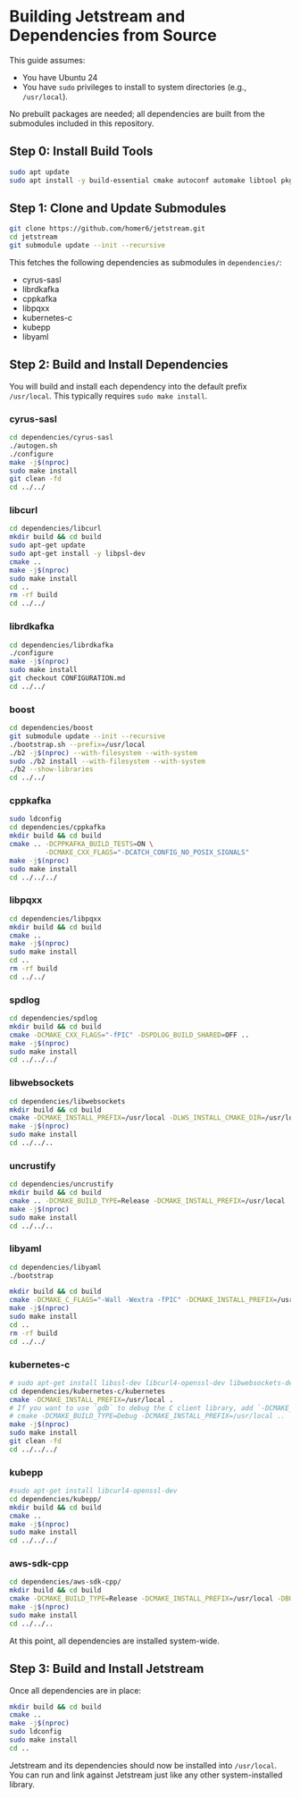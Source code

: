 # Building Jetstream and Dependencies from Source

This guide assumes:

- You have Ubuntu 24
- You have `sudo` privileges to install to system directories (e.g., `/usr/local`).

No prebuilt packages are needed; all dependencies are built from the submodules included in this repository.


## Step 0: Install Build Tools

```sh
sudo apt update
sudo apt install -y build-essential cmake autoconf automake libtool pkg-config git libssl-dev zlib1g-dev libpq-dev libfmt-dev
```


## Step 1: Clone and Update Submodules

```sh
git clone https://github.com/homer6/jetstream.git
cd jetstream
git submodule update --init --recursive
```

This fetches the following dependencies as submodules in `dependencies/`:

- cyrus-sasl
- librdkafka
- cppkafka
- libpqxx
- kubernetes-c
- kubepp
- libyaml

## Step 2: Build and Install Dependencies

You will build and install each dependency into the default prefix `/usr/local`. This typically requires `sudo make install`.

### cyrus-sasl

```sh
cd dependencies/cyrus-sasl
./autogen.sh
./configure
make -j$(nproc)
sudo make install
git clean -fd
cd ../../
```

### libcurl

```sh
cd dependencies/libcurl
mkdir build && cd build
sudo apt-get update
sudo apt-get install -y libpsl-dev
cmake ..
make -j$(nproc)
sudo make install
cd ..
rm -rf build
cd ../../
```


### librdkafka

```sh
cd dependencies/librdkafka
./configure
make -j$(nproc)
sudo make install
git checkout CONFIGURATION.md
cd ../../
```

### boost

```sh
cd dependencies/boost
git submodule update --init --recursive
./bootstrap.sh --prefix=/usr/local
./b2 -j$(nproc) --with-filesystem --with-system
sudo ./b2 install --with-filesystem --with-system
./b2 --show-libraries
cd ../../
```

### cppkafka

```sh
sudo ldconfig
cd dependencies/cppkafka
mkdir build && cd build
cmake .. -DCPPKAFKA_BUILD_TESTS=ON \
         -DCMAKE_CXX_FLAGS="-DCATCH_CONFIG_NO_POSIX_SIGNALS"
make -j$(nproc)
sudo make install
cd ../../../
```

### libpqxx

```sh
cd dependencies/libpqxx
mkdir build && cd build
cmake ..
make -j$(nproc)
sudo make install
cd ..
rm -rf build
cd ../../
```

### spdlog

```sh
cd dependencies/spdlog
mkdir build && cd build
cmake -DCMAKE_CXX_FLAGS="-fPIC" -DSPDLOG_BUILD_SHARED=OFF ..
make -j$(nproc)
sudo make install
cd ../../../
```

### libwebsockets

```sh
cd dependencies/libwebsockets
mkdir build && cd build
cmake -DCMAKE_INSTALL_PREFIX=/usr/local -DLWS_INSTALL_CMAKE_DIR=/usr/local/lib/cmake/libwebsockets ..
make -j$(nproc)
sudo make install
cd ../../..
```

### uncrustify

```sh
cd dependencies/uncrustify
mkdir build && cd build
cmake .. -DCMAKE_BUILD_TYPE=Release -DCMAKE_INSTALL_PREFIX=/usr/local
make -j$(nproc)
sudo make install
cd ../../..
```

### libyaml

```sh
cd dependencies/libyaml
./bootstrap

mkdir build && cd build
cmake -DCMAKE_C_FLAGS="-Wall -Wextra -fPIC" -DCMAKE_INSTALL_PREFIX=/usr/local -DYAML_INSTALL_CMAKE_DIR=/usr/local/lib/cmake/yaml -DCMAKE_INSTALL_CMAKEDIR=/usr/local/lib/cmake/yaml ..
make -j$(nproc)
sudo make install
cd ..
rm -rf build
cd ../../
```





### kubernetes-c

```sh
# sudo apt-get install libssl-dev libcurl4-openssl-dev libwebsockets-dev uncrustify
cd dependencies/kubernetes-c/kubernetes
cmake -DCMAKE_INSTALL_PREFIX=/usr/local .
# If you want to use `gdb` to debug the C client library, add `-DCMAKE_BUILD_TYPE=Debug` to the cmake command line, e.g.
# cmake -DCMAKE_BUILD_TYPE=Debug -DCMAKE_INSTALL_PREFIX=/usr/local ..
make -j$(nproc)
sudo make install
git clean -fd
cd ../../../
```


### kubepp

```sh
#sudo apt-get install libcurl4-openssl-dev
cd dependencies/kubepp/
mkdir build && cd build
cmake ..
make -j$(nproc)
sudo make install
cd ../../../
```


### aws-sdk-cpp

```sh
cd dependencies/aws-sdk-cpp/
mkdir build && cd build
cmake -DCMAKE_BUILD_TYPE=Release -DCMAKE_INSTALL_PREFIX=/usr/local -DBUILD_ONLY="s3" ..
make -j$(nproc)
sudo make install
cd ../../..
```



At this point, all dependencies are installed system-wide.

## Step 3: Build and Install Jetstream

Once all dependencies are in place:

```sh
mkdir build && cd build
cmake ..
make -j$(nproc)
sudo ldconfig
sudo make install
cd ..
```

Jetstream and its dependencies should now be installed into `/usr/local`. You can run and link against Jetstream just like any other system-installed library.

